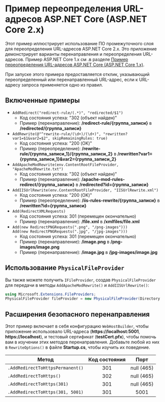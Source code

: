# <a name="aspnet-core-url-rewriting-sample-aspnet-core-2x"></a>Пример переопределения URL-адресов ASP.NET Core (ASP.NET Core 2.x)

Этот пример иллюстрирует использование ПО промежуточного слоя для переопределения URL-адресов ASP.NET Core 2.x. Это приложение демонстрирует варианты перенаправления и переопределения URL-адресов. Пример ASP.NET Core 1.x см .в разделе [Пример переопределения URL-адресов ASP.NET Core (ASP.NET Core 1.x)](https://github.com/aspnet/Docs/tree/master/aspnetcore/fundamentals/url-rewriting/samples/1.x).

При запуске этого примера предоставляется отклик, указывающий переопределенный или перенаправленный URL-адрес, если к URL-адресу запроса применяется одно из правил.

## <a name="examples-in-this-sample"></a>Включенные примеры

* `AddRedirect("redirect-rule/(.*)", "redirected/$1")`
  - Код состояния успеха: "302 (объект найден)"
  - Пример (перенаправление): **/redirect-rule/{группа_записи}** в **/redirected/{группа_записи}**
* `AddRewrite(@"^rewrite-rule/(\d+)/(\d+)", "rewritten?var1=$1&var2=$2", skipRemainingRules: true)`
  - Код состояния успеха: "200 (OK)"
  - Пример (переопределение): **/rewrite-rule/{группа_записи_1}/{группа_записи_2}** в **/rewritten?var1={группа_записи_1}&var2={группа_записи_2}**
* `AddApacheModRewrite(env.ContentRootFileProvider, "ApacheModRewrite.txt")`
  - Код состояния успеха: "302 (объект найден)"
  - Пример (перенаправление): **/apache-mod-rules-redirect/{группа_записи}** в **/redirected?id={группа_записи}**
* `AddIISUrlRewrite(env.ContentRootFileProvider, "IISUrlRewrite.xml")`
  - Код состояния успеха: "200 (OK)"
  - Пример (переопределение): **/iis-rules-rewrite/{группа_записи}** в **/rewritten?id={группа_записи}**
* `Add(RedirectXMLRequests)`
  - Код состояния успеха: 301 (перемещен окончательно)
  - Пример (перенаправление): **/file.xml** в **/xmlfiles/file.xml**
* `Add(new RedirectPNGRequests(".png", "/png-images")))`<br>`Add(new RedirectPNGRequests(".jpg", "/jpg-images")))`
  - Код состояния успеха: 301 (перемещен окончательно)
  - Пример (перенаправление): **/image.png** в **/png-images/image.png**
  - Пример (перенаправление): **/image.jpg** в **/jpg-images/image.jpg**

## <a name="using-a-physicalfileprovider"></a>Использование `PhysicalFileProvider`
Вы также можете получить `IFileProvider`, создав `PhysicalFileProvider` для передачи в методы `AddApacheModRewrite()` и `AddIISUrlRewrite()`:
```csharp
using Microsoft.Extensions.FileProviders;
PhysicalFileProvider fileProvider = new PhysicalFileProvider(Directory.GetCurrentDirectory());
```
## <a name="secure-redirection-extensions"></a>Расширения безопасного перенаправления
Этот пример включает в себя конфигурацию `WebHostBuilder`, чтобы приложение использовало URL-адреса (**https://localhost:5001**, **https://localhost**), и тестовый сертификат (**testCert.pfx**), чтобы помочь вам в изучении этих методов перенаправления. Добавьте любой из них в `RewriteOptions()` в файле **Startup.cs**, чтобы изучить их поведение.

Метод | Код состояния | Порт
--- | :---: | :---:
`.AddRedirectToHttpsPermanent()` | 301 | null (465)
`.AddRedirectToHttps()` | 302 | null (465)
`.AddRedirectToHttps(301)` | 301 | null (465)
`.AddRedirectToHttps(301, 5001)` | 301 | 5001
